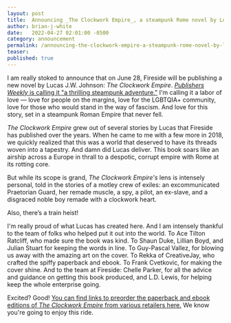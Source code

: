 ```yaml
---
layout: post
title:  Announcing _The Clockwork Empire_, a steampunk Rome novel by Lucas J.W. Johnson
author: brian-j-white
date:   2022-04-27 02:01:00 -0500
category: announcement
permalink: /announcing-the-clockwork-empire-a-steampunk-rome-novel-by-lucas-j-w-johnson
teaser: 
published: true
---
```

I am really stoked to announce that on June 28, Fireside will be publishing a new novel by Lucas J.W. Johnson: _The Clockwork Empire_. [_Publishers Weekly_ is calling it "a thrilling steampunk adventure."](https://www.publishersweekly.com/9781734154962) I'm calling it a labor of love — love for people on the margins, love for the LGBTQIA+ community, love for those who would stand in the way of fascism. And love for this story, set in a steampunk Roman Empire that never fell.
 
_The Clockwork Empire_ grew out of several stories by Lucas that Fireside has published over the years. When he came to me with a few more in 2018, we quickly realized that this was a world that deserved to have its threads woven into a tapestry. And damn did Lucas deliver. This book soars like an airship across a Europe in thrall to a despotic, corrupt empire with Rome at its rotting core.

But while its scope is grand, _The Clockwork Empire's_ lens is intensely personal, told in the stories of a motley crew of exiles: an excommunicated Praetorian Guard, her remade muscle, a spy, a pilot, an ex-slave, and a disgraced noble boy remade with a clockwork heart.

Also, there’s a train heist!

I'm really proud of what Lucas has created here. And I am intensely thankful to the team of folks who helped put it out into the world. To Ace Tilton Ratcliff, who made sure the book was kind. To Shaun Duke, Lillian Boyd, and Julian Stuart for keeping the words in line. To Guy-Pascal Vallez, for blowing us away with the amazing art on the cover. To Rekka of CreativeJay, who crafted the spiffy paperback and ebook. To Frank Cvetkovic, for making the cover shine. And to the team at Fireside: Chelle Parker, for all the advice and guidance on getting this book produced, and L.D. Lewis, for helping keep the whole enterprise going.

Excited? Good! [You can find links to preorder the paperback and ebook editions of _The Clockwork Empire_ from various retailers here.](https://firesidefiction.com/book/the-clockwork-empire) We know you're going to enjoy this ride.

